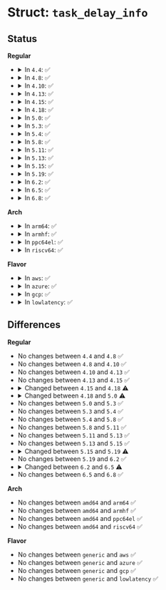 # Struct: <code>task_delay_info</code>

## Status
<b>Regular</b>
<ul>
<li>
<details>
<summary>In <code>4.4</code>: ✅</summary>

```c
struct task_delay_info {
    spinlock_t lock;
    unsigned int flags;
    u64 blkio_start;
    u64 blkio_delay;
    u64 swapin_delay;
    u32 blkio_count;
    u32 swapin_count;
    u64 freepages_start;
    u64 freepages_delay;
    u32 freepages_count;
};
```
</details>
</li>
<li>
<details>
<summary>In <code>4.8</code>: ✅</summary>

```c
struct task_delay_info {
    spinlock_t lock;
    unsigned int flags;
    u64 blkio_start;
    u64 blkio_delay;
    u64 swapin_delay;
    u32 blkio_count;
    u32 swapin_count;
    u64 freepages_start;
    u64 freepages_delay;
    u32 freepages_count;
};
```
</details>
</li>
<li>
<details>
<summary>In <code>4.10</code>: ✅</summary>

```c
struct task_delay_info {
    spinlock_t lock;
    unsigned int flags;
    u64 blkio_start;
    u64 blkio_delay;
    u64 swapin_delay;
    u32 blkio_count;
    u32 swapin_count;
    u64 freepages_start;
    u64 freepages_delay;
    u32 freepages_count;
};
```
</details>
</li>
<li>
<details>
<summary>In <code>4.13</code>: ✅</summary>

```c
struct task_delay_info {
    spinlock_t lock;
    unsigned int flags;
    u64 blkio_start;
    u64 blkio_delay;
    u64 swapin_delay;
    u32 blkio_count;
    u32 swapin_count;
    u64 freepages_start;
    u64 freepages_delay;
    u32 freepages_count;
};
```
</details>
</li>
<li>
<details>
<summary>In <code>4.15</code>: ✅</summary>

```c
struct task_delay_info {
    spinlock_t lock;
    unsigned int flags;
    u64 blkio_start;
    u64 blkio_delay;
    u64 swapin_delay;
    u32 blkio_count;
    u32 swapin_count;
    u64 freepages_start;
    u64 freepages_delay;
    u32 freepages_count;
};
```
</details>
</li>
<li>
<details>
<summary>In <code>4.18</code>: ✅</summary>

```c
struct task_delay_info {
    raw_spinlock_t lock;
    unsigned int flags;
    u64 blkio_start;
    u64 blkio_delay;
    u64 swapin_delay;
    u32 blkio_count;
    u32 swapin_count;
    u64 freepages_start;
    u64 freepages_delay;
    u32 freepages_count;
};
```
</details>
</li>
<li>
<details>
<summary>In <code>5.0</code>: ✅</summary>

```c
struct task_delay_info {
    raw_spinlock_t lock;
    unsigned int flags;
    u64 blkio_start;
    u64 blkio_delay;
    u64 swapin_delay;
    u32 blkio_count;
    u32 swapin_count;
    u64 freepages_start;
    u64 freepages_delay;
    u64 thrashing_start;
    u64 thrashing_delay;
    u32 freepages_count;
    u32 thrashing_count;
};
```
</details>
</li>
<li>
<details>
<summary>In <code>5.3</code>: ✅</summary>

```c
struct task_delay_info {
    raw_spinlock_t lock;
    unsigned int flags;
    u64 blkio_start;
    u64 blkio_delay;
    u64 swapin_delay;
    u32 blkio_count;
    u32 swapin_count;
    u64 freepages_start;
    u64 freepages_delay;
    u64 thrashing_start;
    u64 thrashing_delay;
    u32 freepages_count;
    u32 thrashing_count;
};
```
</details>
</li>
<li>
<details>
<summary>In <code>5.4</code>: ✅</summary>

```c
struct task_delay_info {
    raw_spinlock_t lock;
    unsigned int flags;
    u64 blkio_start;
    u64 blkio_delay;
    u64 swapin_delay;
    u32 blkio_count;
    u32 swapin_count;
    u64 freepages_start;
    u64 freepages_delay;
    u64 thrashing_start;
    u64 thrashing_delay;
    u32 freepages_count;
    u32 thrashing_count;
};
```
</details>
</li>
<li>
<details>
<summary>In <code>5.8</code>: ✅</summary>

```c
struct task_delay_info {
    raw_spinlock_t lock;
    unsigned int flags;
    u64 blkio_start;
    u64 blkio_delay;
    u64 swapin_delay;
    u32 blkio_count;
    u32 swapin_count;
    u64 freepages_start;
    u64 freepages_delay;
    u64 thrashing_start;
    u64 thrashing_delay;
    u32 freepages_count;
    u32 thrashing_count;
};
```
</details>
</li>
<li>
<details>
<summary>In <code>5.11</code>: ✅</summary>

```c
struct task_delay_info {
    raw_spinlock_t lock;
    unsigned int flags;
    u64 blkio_start;
    u64 blkio_delay;
    u64 swapin_delay;
    u32 blkio_count;
    u32 swapin_count;
    u64 freepages_start;
    u64 freepages_delay;
    u64 thrashing_start;
    u64 thrashing_delay;
    u32 freepages_count;
    u32 thrashing_count;
};
```
</details>
</li>
<li>
<details>
<summary>In <code>5.13</code>: ✅</summary>

```c
struct task_delay_info {
    raw_spinlock_t lock;
    unsigned int flags;
    u64 blkio_start;
    u64 blkio_delay;
    u64 swapin_delay;
    u32 blkio_count;
    u32 swapin_count;
    u64 freepages_start;
    u64 freepages_delay;
    u64 thrashing_start;
    u64 thrashing_delay;
    u32 freepages_count;
    u32 thrashing_count;
};
```
</details>
</li>
<li>
<details>
<summary>In <code>5.15</code>: ✅</summary>

```c
struct task_delay_info {
    raw_spinlock_t lock;
    unsigned int flags;
    u64 blkio_start;
    u64 blkio_delay;
    u64 swapin_delay;
    u32 blkio_count;
    u32 swapin_count;
    u64 freepages_start;
    u64 freepages_delay;
    u64 thrashing_start;
    u64 thrashing_delay;
    u32 freepages_count;
    u32 thrashing_count;
};
```
</details>
</li>
<li>
<details>
<summary>In <code>5.19</code>: ✅</summary>

```c
struct task_delay_info {
    raw_spinlock_t lock;
    u64 blkio_start;
    u64 blkio_delay;
    u64 swapin_start;
    u64 swapin_delay;
    u32 blkio_count;
    u32 swapin_count;
    u64 freepages_start;
    u64 freepages_delay;
    u64 thrashing_start;
    u64 thrashing_delay;
    u64 compact_start;
    u64 compact_delay;
    u64 wpcopy_start;
    u64 wpcopy_delay;
    u32 freepages_count;
    u32 thrashing_count;
    u32 compact_count;
    u32 wpcopy_count;
};
```
</details>
</li>
<li>
<details>
<summary>In <code>6.2</code>: ✅</summary>

```c
struct task_delay_info {
    raw_spinlock_t lock;
    u64 blkio_start;
    u64 blkio_delay;
    u64 swapin_start;
    u64 swapin_delay;
    u32 blkio_count;
    u32 swapin_count;
    u64 freepages_start;
    u64 freepages_delay;
    u64 thrashing_start;
    u64 thrashing_delay;
    u64 compact_start;
    u64 compact_delay;
    u64 wpcopy_start;
    u64 wpcopy_delay;
    u32 freepages_count;
    u32 thrashing_count;
    u32 compact_count;
    u32 wpcopy_count;
};
```
</details>
</li>
<li>
<details>
<summary>In <code>6.5</code>: ✅</summary>

```c
struct task_delay_info {
    raw_spinlock_t lock;
    u64 blkio_start;
    u64 blkio_delay;
    u64 swapin_start;
    u64 swapin_delay;
    u32 blkio_count;
    u32 swapin_count;
    u64 freepages_start;
    u64 freepages_delay;
    u64 thrashing_start;
    u64 thrashing_delay;
    u64 compact_start;
    u64 compact_delay;
    u64 wpcopy_start;
    u64 wpcopy_delay;
    u64 irq_delay;
    u32 freepages_count;
    u32 thrashing_count;
    u32 compact_count;
    u32 wpcopy_count;
    u32 irq_count;
};
```
</details>
</li>
<li>
<details>
<summary>In <code>6.8</code>: ✅</summary>

```c
struct task_delay_info {
    raw_spinlock_t lock;
    u64 blkio_start;
    u64 blkio_delay;
    u64 swapin_start;
    u64 swapin_delay;
    u32 blkio_count;
    u32 swapin_count;
    u64 freepages_start;
    u64 freepages_delay;
    u64 thrashing_start;
    u64 thrashing_delay;
    u64 compact_start;
    u64 compact_delay;
    u64 wpcopy_start;
    u64 wpcopy_delay;
    u64 irq_delay;
    u32 freepages_count;
    u32 thrashing_count;
    u32 compact_count;
    u32 wpcopy_count;
    u32 irq_count;
};
```
</details>
</li>
</ul>
<b>Arch</b>
<ul>
<li>
<details>
<summary>In <code>arm64</code>: ✅</summary>

```c
struct task_delay_info {
    raw_spinlock_t lock;
    unsigned int flags;
    u64 blkio_start;
    u64 blkio_delay;
    u64 swapin_delay;
    u32 blkio_count;
    u32 swapin_count;
    u64 freepages_start;
    u64 freepages_delay;
    u64 thrashing_start;
    u64 thrashing_delay;
    u32 freepages_count;
    u32 thrashing_count;
};
```
</details>
</li>
<li>
<details>
<summary>In <code>armhf</code>: ✅</summary>

```c
struct task_delay_info {
    raw_spinlock_t lock;
    unsigned int flags;
    u64 blkio_start;
    u64 blkio_delay;
    u64 swapin_delay;
    u32 blkio_count;
    u32 swapin_count;
    u64 freepages_start;
    u64 freepages_delay;
    u64 thrashing_start;
    u64 thrashing_delay;
    u32 freepages_count;
    u32 thrashing_count;
};
```
</details>
</li>
<li>
<details>
<summary>In <code>ppc64el</code>: ✅</summary>

```c
struct task_delay_info {
    raw_spinlock_t lock;
    unsigned int flags;
    u64 blkio_start;
    u64 blkio_delay;
    u64 swapin_delay;
    u32 blkio_count;
    u32 swapin_count;
    u64 freepages_start;
    u64 freepages_delay;
    u64 thrashing_start;
    u64 thrashing_delay;
    u32 freepages_count;
    u32 thrashing_count;
};
```
</details>
</li>
<li>
<details>
<summary>In <code>riscv64</code>: ✅</summary>

```c
struct task_delay_info {
    raw_spinlock_t lock;
    unsigned int flags;
    u64 blkio_start;
    u64 blkio_delay;
    u64 swapin_delay;
    u32 blkio_count;
    u32 swapin_count;
    u64 freepages_start;
    u64 freepages_delay;
    u64 thrashing_start;
    u64 thrashing_delay;
    u32 freepages_count;
    u32 thrashing_count;
};
```
</details>
</li>
</ul>
<b>Flavor</b>
<ul>
<li>
<details>
<summary>In <code>aws</code>: ✅</summary>

```c
struct task_delay_info {
    raw_spinlock_t lock;
    unsigned int flags;
    u64 blkio_start;
    u64 blkio_delay;
    u64 swapin_delay;
    u32 blkio_count;
    u32 swapin_count;
    u64 freepages_start;
    u64 freepages_delay;
    u64 thrashing_start;
    u64 thrashing_delay;
    u32 freepages_count;
    u32 thrashing_count;
};
```
</details>
</li>
<li>
<details>
<summary>In <code>azure</code>: ✅</summary>

```c
struct task_delay_info {
    raw_spinlock_t lock;
    unsigned int flags;
    u64 blkio_start;
    u64 blkio_delay;
    u64 swapin_delay;
    u32 blkio_count;
    u32 swapin_count;
    u64 freepages_start;
    u64 freepages_delay;
    u64 thrashing_start;
    u64 thrashing_delay;
    u32 freepages_count;
    u32 thrashing_count;
};
```
</details>
</li>
<li>
<details>
<summary>In <code>gcp</code>: ✅</summary>

```c
struct task_delay_info {
    raw_spinlock_t lock;
    unsigned int flags;
    u64 blkio_start;
    u64 blkio_delay;
    u64 swapin_delay;
    u32 blkio_count;
    u32 swapin_count;
    u64 freepages_start;
    u64 freepages_delay;
    u64 thrashing_start;
    u64 thrashing_delay;
    u32 freepages_count;
    u32 thrashing_count;
};
```
</details>
</li>
<li>
<details>
<summary>In <code>lowlatency</code>: ✅</summary>

```c
struct task_delay_info {
    raw_spinlock_t lock;
    unsigned int flags;
    u64 blkio_start;
    u64 blkio_delay;
    u64 swapin_delay;
    u32 blkio_count;
    u32 swapin_count;
    u64 freepages_start;
    u64 freepages_delay;
    u64 thrashing_start;
    u64 thrashing_delay;
    u32 freepages_count;
    u32 thrashing_count;
};
```
</details>
</li>
</ul>

## Differences
<b>Regular</b>
<ul>
<li>
No changes between <code>4.4</code> and <code>4.8</code> ✅
</li>
<li>
No changes between <code>4.8</code> and <code>4.10</code> ✅
</li>
<li>
No changes between <code>4.10</code> and <code>4.13</code> ✅
</li>
<li>
No changes between <code>4.13</code> and <code>4.15</code> ✅
</li>
<li>
<details>
<summary>Changed between <code>4.15</code> and <code>4.18</code> ⚠️</summary>
<ul>
<li>
<b>Field type changed. </b>
<code>spinlock_t lock</code> ➡️ <code>raw_spinlock_t lock</code>
</li>
</ul>
</details>
</li>
<li>
<details>
<summary>Changed between <code>4.18</code> and <code>5.0</code> ⚠️</summary>
<ul>
<li>
<b>Field added. </b>
<code>u64 thrashing_start</code>
</li>
<li>
<b>Field added. </b>
<code>u64 thrashing_delay</code>
</li>
<li>
<b>Field added. </b>
<code>u32 thrashing_count</code>
</li>
</ul>
</details>
</li>
<li>
No changes between <code>5.0</code> and <code>5.3</code> ✅
</li>
<li>
No changes between <code>5.3</code> and <code>5.4</code> ✅
</li>
<li>
No changes between <code>5.4</code> and <code>5.8</code> ✅
</li>
<li>
No changes between <code>5.8</code> and <code>5.11</code> ✅
</li>
<li>
No changes between <code>5.11</code> and <code>5.13</code> ✅
</li>
<li>
No changes between <code>5.13</code> and <code>5.15</code> ✅
</li>
<li>
<details>
<summary>Changed between <code>5.15</code> and <code>5.19</code> ⚠️</summary>
<ul>
<li>
<b>Field added. </b>
<code>u64 swapin_start</code>
</li>
<li>
<b>Field added. </b>
<code>u64 compact_start</code>
</li>
<li>
<b>Field added. </b>
<code>u64 compact_delay</code>
</li>
<li>
<b>Field added. </b>
<code>u64 wpcopy_start</code>
</li>
<li>
<b>Field added. </b>
<code>u64 wpcopy_delay</code>
</li>
<li>
<b>Field added. </b>
<code>u32 compact_count</code>
</li>
<li>
<b>Field added. </b>
<code>u32 wpcopy_count</code>
</li>
<li>
<b>Field removed. </b>
<code>unsigned int flags</code>
</li>
</ul>
</details>
</li>
<li>
No changes between <code>5.19</code> and <code>6.2</code> ✅
</li>
<li>
<details>
<summary>Changed between <code>6.2</code> and <code>6.5</code> ⚠️</summary>
<ul>
<li>
<b>Field added. </b>
<code>u64 irq_delay</code>
</li>
<li>
<b>Field added. </b>
<code>u32 irq_count</code>
</li>
</ul>
</details>
</li>
<li>
No changes between <code>6.5</code> and <code>6.8</code> ✅
</li>
</ul>
<b>Arch</b>
<ul>
<li>
No changes between <code>amd64</code> and <code>arm64</code> ✅
</li>
<li>
No changes between <code>amd64</code> and <code>armhf</code> ✅
</li>
<li>
No changes between <code>amd64</code> and <code>ppc64el</code> ✅
</li>
<li>
No changes between <code>amd64</code> and <code>riscv64</code> ✅
</li>
</ul>
<b>Flavor</b>
<ul>
<li>
No changes between <code>generic</code> and <code>aws</code> ✅
</li>
<li>
No changes between <code>generic</code> and <code>azure</code> ✅
</li>
<li>
No changes between <code>generic</code> and <code>gcp</code> ✅
</li>
<li>
No changes between <code>generic</code> and <code>lowlatency</code> ✅
</li>
</ul>
